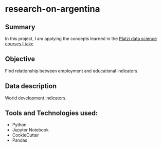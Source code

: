 # research-on-argentina

## Summary

In this project, I am applying the concepts learned in the [Platzi data science courses I take](https://platzi.com/p/alejo-cuello/).

## Objective

Find relationship between employment and educational indicators.

## Data description
[World development indicators](https://datacatalog.worldbank.org/search/dataset/0037712/World-Development-Indicators).

## Tools and Technologies used:
- Python
- Jupyter Notebook
- CookieCutter
- Pandas
